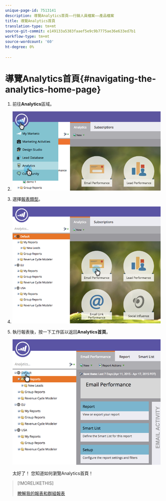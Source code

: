 ```yaml
---
unique-page-id: 7513141
description: 導覽Analytics首頁——行銷人員檔案——產品檔案
title: 導覽Analytics首頁
translation-type: tm+mt
source-git-commit: e149133a5383faaef5e9c9b7775ae36e633ed7b1
workflow-type: tm+mt
source-wordcount: '60'
ht-degree: 0%

---
```



# 導覽Analytics首頁{#navigating-the-analytics-home-page}

1. 前往&#x200B;**Analytics**&#x200B;區域。
1. ![](assets/image2015-4-27-8-3a38-3a10.png)

1. 選擇[報表類型](../../../../product-docs/reporting/basic-reporting/report-types/report-type-overview.md)。
1. ![](assets/image2015-4-27-8-3a38-3a22.png)

1. 執行報表後，按一下工作區以返回&#x200B;**Analytics首頁**。

   ![](assets/image2015-4-27-8-3a38-3a34.png)

   太好了！ 您知道如何瀏覽Analytics首頁！

>[!MORELIKETHIS]
>
>[瞭解我的報表和群組報表](understanding-my-reports-and-group-reports.md)

